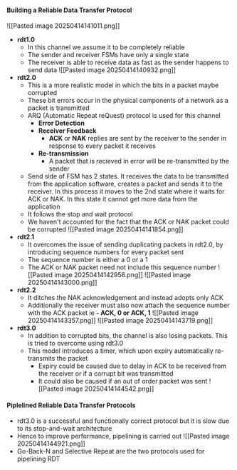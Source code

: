 #### Building a Reliable Data Transfer Protocol
![[Pasted image 20250414141011.png]]
* **rdt1.0**
	* In this channel we assume it to be completely reliable
	* The sender and receiver FSMs have only a single state
	* The receiver is able to receive data as fast as the sender happens to send data
![[Pasted image 20250414140932.png]]
* **rdt2.0**
	* This is a more realistic model in which the bits in a packet maybe corrupted
	* These bit errors occur in the physical components of a network as a packet is transmitted
	* ARQ (Automatic Repeat reQuest) protocol is used for this channel
		* **Error Detection**
		* **Receiver Feedback**
			* **ACK** or **NAK** replies are sent by the receiver to the sender in response to every packet it receives
		* **Re-transmission**
			* A packet that is recieved in error will be re-transmitted by the sender
	* Send side of FSM has 2 states. It receives the data to be transmitted from the application software, creates a packet and sends it to the receiver. In this process it moves to the 2nd state where it waits for ACK or NAK. In this state it cannot get more data from the application
	* It follows the stop and wait protocol
	* We haven't accounted for the fact that the ACK or NAK packet could be corrupted
![[Pasted image 20250414141854.png]]
* **rdt2.1**
	* It overcomes the issue of sending duplicating packets in rdt2.0, by introducing sequence numbers for every packet sent
	* The sequence number is either a 0 or a 1
	* The ACK or NAK packet need not include this sequence number 
![[Pasted image 20250414142956.png]]
![[Pasted image 20250414143000.png]]
* **rdt2.2**
	* It ditches the NAK acknowledgement and instead adopts only ACK
	* Additionally the receiver must also now attach the sequence number with the ACK packet ie **- ACK, 0 or ACK, 1**
![[Pasted image 20250414143357.png]]
![[Pasted image 20250414143719.png]]
* **rdt3.0**
	* In addition to corrupted bits, the channel is also losing packets. This is tried to overcome using rdt3.0
	* This model introduces a timer, which upon expiry automatically re-transmits the packet
		* Expiry could be caused due to delay in ACK to be received from the receiver or if a corrupt bit was transmitted
		* It could also be caused if an out of order packet was sent
![[Pasted image 20250414144542.png]]
#### Piplelined Reliable Data Transfer Protocols
* rdt3.0 is a successful and functionally correct protocol but it is slow due to its stop-and-wait architecture
* Hence to improve performance, pipelining is carried out
![[Pasted image 20250414144921.png]]
* Go-Back-N and Selective Repeat are the two protocols used for pipelining RDT
